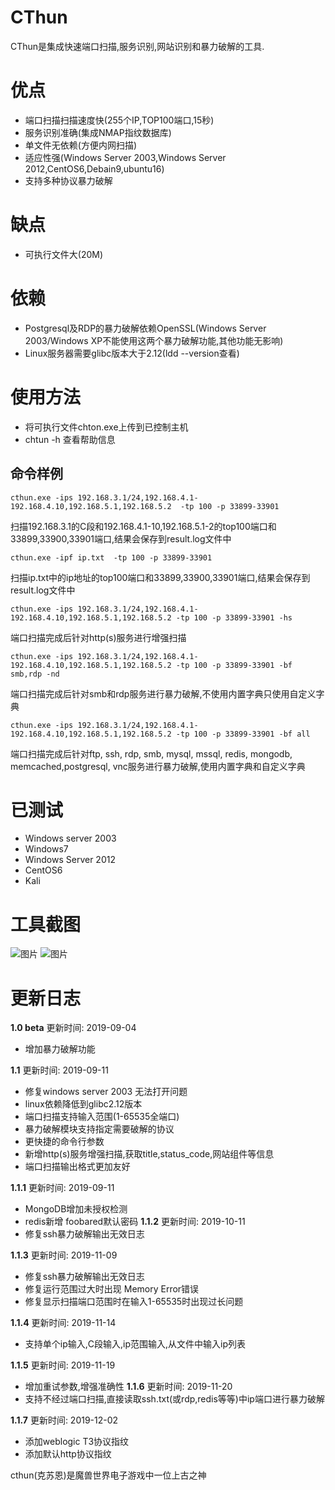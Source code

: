 # CThun
CThun是集成快速端口扫描,服务识别,网站识别和暴力破解的工具.
# 优点
* 端口扫描扫描速度快(255个IP,TOP100端口,15秒)
* 服务识别准确(集成NMAP指纹数据库)
* 单文件无依赖(方便内网扫描)
* 适应性强(Windows Server 2003,Windows Server 2012,CentOS6,Debain9,ubuntu16)
* 支持多种协议暴力破解
# 缺点
* 可执行文件大(20M)
# 依赖
* Postgresql及RDP的暴力破解依赖OpenSSL(Windows Server 2003/Windows XP不能使用这两个暴力破解功能,其他功能无影响)
* Linux服务器需要glibc版本大于2.12(ldd --version查看)
# 使用方法
* 将可执行文件chton.exe上传到已控制主机
* chtun -h 查看帮助信息
## 命令样例
```
cthun.exe -ips 192.168.3.1/24,192.168.4.1-192.168.4.10,192.168.5.1,192.168.5.2  -tp 100 -p 33899-33901
```
扫描192.168.3.1的C段和192.168.4.1-10,192.168.5.1-2的top100端口和33899,33900,33901端口,结果会保存到result.log文件中

```
cthun.exe -ipf ip.txt  -tp 100 -p 33899-33901
```
扫描ip.txt中的ip地址的top100端口和33899,33900,33901端口,结果会保存到result.log文件中

```
cthun.exe -ips 192.168.3.1/24,192.168.4.1-192.168.4.10,192.168.5.1,192.168.5.2 -tp 100 -p 33899-33901 -hs
```
端口扫描完成后针对http(s)服务进行增强扫描

```
cthun.exe -ips 192.168.3.1/24,192.168.4.1-192.168.4.10,192.168.5.1,192.168.5.2 -tp 100 -p 33899-33901 -bf smb,rdp -nd
```
端口扫描完成后针对smb和rdp服务进行暴力破解,不使用内置字典只使用自定义字典

```
cthun.exe -ips 192.168.3.1/24,192.168.4.1-192.168.4.10,192.168.5.1,192.168.5.2 -tp 100 -p 33899-33901 -bf all 
```
端口扫描完成后针对ftp, ssh, rdp, smb, mysql, mssql, redis, mongodb, memcached,postgresql, vnc服务进行暴力破解,使用内置字典和自定义字典
# 已测试
* Windows server 2003
* Windows7
* Windows Server 2012
* CentOS6
* Kali
# 工具截图
![图片](https://uploader.shimo.im/f/jxgOCMlyvbMEnsig.png!thumbnail)
![图片](https://uploader.shimo.im/f/djUIDtYzRI8gh2a8.png!thumbnail)

# 更新日志
**1.0 beta**
更新时间: 2019-09-04
* 增加暴力破解功能

**1.1**
更新时间: 2019-09-11
* 修复windows server 2003 无法打开问题
* linux依赖降低到glibc2.12版本
* 端口扫描支持输入范围(1-65535全端口)
* 暴力破解模块支持指定需要破解的协议
* 更快捷的命令行参数
* 新增http(s)服务增强扫描,获取title,status_code,网站组件等信息
* 端口扫描输出格式更加友好

**1.1.1**
更新时间: 2019-09-11
* MongoDB增加未授权检测
* redis新增 foobared默认密码
**1.1.2**
更新时间: 2019-10-11
* 修复ssh暴力破解输出无效日志

**1.1.3**
更新时间: 2019-11-09
* 修复ssh暴力破解输出无效日志
* 修复运行范围过大时出现 Memory Error错误
* 修复显示扫描端口范围时在输入1-65535时出现过长问题

**1.1.4**
更新时间: 2019-11-14
* 支持单个ip输入,C段输入,ip范围输入,从文件中输入ip列表

**1.1.5**
更新时间: 2019-11-19
* 增加重试参数,增强准确性
**1.1.6**
更新时间: 2019-11-20
* 支持不经过端口扫描,直接读取ssh.txt(或rdp,redis等等)中ip端口进行暴力破解

**1.1.7**
更新时间: 2019-12-02
* 添加weblogic T3协议指纹
* 添加默认http协议指纹



cthun(克苏恩)是魔兽世界电子游戏中一位上古之神
